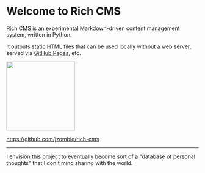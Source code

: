 # Welcome to Rich CMS

Rich CMS is an experimental Markdown-driven content management system, written in Python.

It outputs static HTML files that can be used locally without a web server, served via [GitHub Pages](https://pages.github.com/), etc.

<img src="%ROOT%/images/thinker.png" style="width: 180px" />

https://github.com/jzombie/rich-cms

---

I envision this project to eventually become sort of a "database of personal thoughts" that I don't mind sharing with the world.
